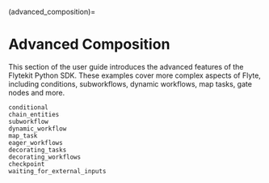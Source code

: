 (advanced_composition)=

# Advanced Composition

This section of the user guide introduces the advanced features of the Flytekit Python SDK.
These examples cover more complex aspects of Flyte, including conditions, subworkflows,
dynamic workflows, map tasks, gate nodes and more.

```{auto-examples-toc}
conditional
chain_entities
subworkflow
dynamic_workflow
map_task
eager_workflows
decorating_tasks
decorating_workflows
checkpoint
waiting_for_external_inputs
```
